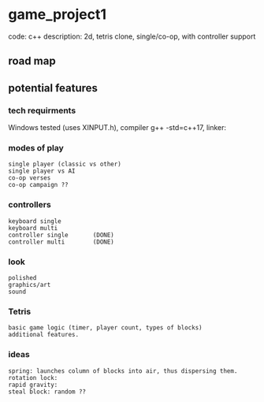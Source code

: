 # game_project1
code: c++
description: 2d, tetris clone, single/co-op, with controller support  
## road map  
## potential features  
### tech requirments
Windows tested (uses XINPUT.h), compiler g++ -std=c++17, linker: 
### modes of play  
    single player (classic vs other)  
    single player vs AI  
    co-op verses  
    co-op campaign ??  
### controllers  
    keyboard single  
    keyboard multi  
    controller single       (DONE)  
    controller multi        (DONE)  
### look  
    polished  
    graphics/art  
    sound   
### Tetris  
    basic game logic (timer, player count, types of blocks)  
    additional features.   
    
### ideas  
    spring: launches column of blocks into air, thus dispersing them.   
    rotation lock:  
    rapid gravity:  
    steal block: random ??  
    
